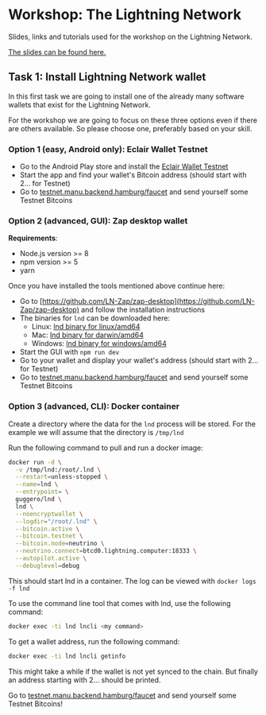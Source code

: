 # Workshop: The Lightning Network

Slides, links and tutorials used for the workshop on the Lightning Network.

[The slides can be found here.](slide-01-workshop.html)


## Task 1: Install Lightning Network wallet

In this first task we are going to install one of the already many software wallets that exist
for the Lightning Network.

For the workshop we are going to focus on these three options even if there are others available.
So please choose one, preferably based on your skill. 

### Option 1 (easy, Android only): Eclair Wallet Testnet

* Go to the Android Play store and install the [Eclair Wallet Testnet](https://play.google.com/store/apps/details?id=fr.acinq.eclair.wallet&hl=en)
* Start the app and find your wallet's Bitcoin address (should start with 2... for Testnet)
* Go to [testnet.manu.backend.hamburg/faucet](https://testnet.manu.backend.hamburg/faucet) and send yourself some Testnet Bitcoins

### Option 2 (advanced, GUI): Zap desktop wallet

**Requirements**:
* Node.js version >= 8
* npm version >= 5
* yarn 

Once you have installed the tools mentioned above continue here:
* Go to [https://github.com/LN-Zap/zap-desktop](https://github.com/LN-Zap/zap-desktop) and follow the installation instructions
* The binaries for `lnd` can be downloaded here:
  * Linux: [lnd binary for linux/amd64](https://raw.githubusercontent.com/guggero/lightning-workshop/master/lnd-binaries/linux-amd64/lnd)
  * Mac: [lnd binary for darwin/amd64](https://raw.githubusercontent.com/guggero/lightning-workshop/master/lnd-binaries/darwin-amd64/lnd)
  * Windows: [lnd binary for windows/amd64](https://raw.githubusercontent.com/guggero/lightning-workshop/master/lnd-binaries/windows-amd64/lnd)
* Start the GUI with `npm run dev`
* Go to your wallet and display your wallet's address (should start with 2... for Testnet)
* Go to [testnet.manu.backend.hamburg/faucet](https://testnet.manu.backend.hamburg/faucet) and send yourself some Testnet Bitcoins

### Option 3 (advanced, CLI): Docker container

Create a directory where the data for the `lnd` process will be stored. For the example we will assume that the directory is `/tmp/lnd`

Run the following command to pull and run a docker image:
```bash
docker run -d \
  -v /tmp/lnd:/root/.lnd \
  --restart=unless-stopped \
  --name=lnd \
  --entrypoint= \
  guggero/lnd \
  lnd \
  --noencryptwallet \
  --logdir="/root/.lnd" \
  --bitcoin.active \
  --bitcoin.testnet \
  --bitcoin.node=neutrino \
  --neutrino.connect=btcd0.lightning.computer:18333 \
  --autopilot.active \
  --debuglevel=debug
```

This should start lnd in a container. The log can be viewed with `docker logs -f lnd`

To use the command line tool that comes with lnd, use the following command:

```bash
docker exec -ti lnd lncli <my command>
```

To get a wallet address, run the following command:

```bash
docker exec -ti lnd lncli getinfo
```

This might take a while if the wallet is not yet synced to the chain. But finally an address starting with 2... should be printed.

Go to [testnet.manu.backend.hamburg/faucet](https://testnet.manu.backend.hamburg/faucet) and send yourself some Testnet Bitcoins!

